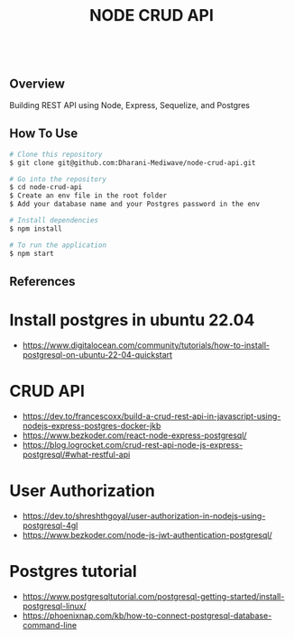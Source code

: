 <!--- md file preview shortcut key is shift + ctrl + V --->

<h1 align="center">
  <br>
  <p>NODE CRUD API</p>
  <br/>
</h1>

## Overview
Building REST API using Node, Express, Sequelize, and Postgres

## How To Use

```bash
# Clone this repository
$ git clone git@github.com:Dharani-Mediwave/node-crud-api.git

# Go into the repository
$ cd node-crud-api
$ Create an env file in the root folder
$ Add your database name and your Postgres password in the env

# Install dependencies
$ npm install

# To run the application
$ npm start

```
## References
# Install postgres in ubuntu 22.04
- https://www.digitalocean.com/community/tutorials/how-to-install-postgresql-on-ubuntu-22-04-quickstart

# CRUD API
- https://dev.to/francescoxx/build-a-crud-rest-api-in-javascript-using-nodejs-express-postgres-docker-jkb
- https://www.bezkoder.com/react-node-express-postgresql/
- https://blog.logrocket.com/crud-rest-api-node-js-express-postgresql/#what-restful-api

# User Authorization
- https://dev.to/shreshthgoyal/user-authorization-in-nodejs-using-postgresql-4gl
- https://www.bezkoder.com/node-js-jwt-authentication-postgresql/

# Postgres tutorial
- https://www.postgresqltutorial.com/postgresql-getting-started/install-postgresql-linux/
- https://phoenixnap.com/kb/how-to-connect-postgresql-database-command-line
